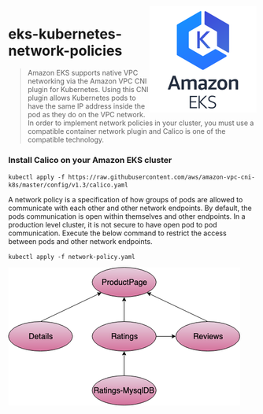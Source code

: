 <img src="images/amazon-eks.png" align="right" />

# eks-kubernetes-network-policies
> Amazon EKS supports native VPC networking via the Amazon VPC CNI plugin for Kubernetes. Using this CNI plugin allows Kubernetes pods to have the same IP address inside the pod as they do on the VPC network.  In order to implement network policies in your cluster, you must use a compatible container network plugin and Calico is one of the compatible technology. 

### Install Calico on your Amazon EKS cluster
```
kubectl apply -f https://raw.githubusercontent.com/aws/amazon-vpc-cni-k8s/master/config/v1.3/calico.yaml
```
A network policy is a specification of how groups of pods are allowed to communicate with each other and other network endpoints. By default, the pods communication is open within themselves and other endpoints. In a production level cluster, it is not secure to have open pod to pod communication. Execute the below command to restrict the access between pods and other network endpoints.
```
kubectl apply -f network-policy.yaml
```
<img src="images/network-policy.png" align="middle" />
